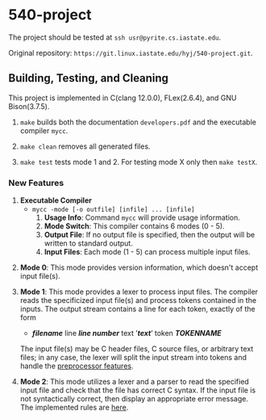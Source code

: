 # 540-project

The project should be tested at `ssh usr@pyrite.cs.iastate.edu`.

Original repository: `https://git.linux.iastate.edu/hyj/540-project.git`.

## Building, Testing, and Cleaning

This project is implemented in C(clang 12.0.0), FLex(2.6.4), and GNU Bison(3.7.5).

1. `make` builds both the documentation `developers.pdf` and the executable compiler `mycc`.

2. `make clean` removes all generated files.

3. `make test` tests mode 1 and 2. For testing mode X only then `make testX`.

### New Features

1. **Executable Compiler**
   - `mycc -mode [-o outfile] [infile] ... [infile]`
     1. **Usage Info**: Command `mycc` will provide usage information.
     2. **Mode Switch**: This compiler contains 6 modes (0 - 5).
     3. **Output File**: If no output file is specified, then the output will be written to standard output.
     4. **Input Files**: Each mode (1 - 5) can process multiple input files.

2) **Mode 0**: This mode provides version information, which doesn't accept input file(s).

3. **Mode 1**: This mode provides a lexer to process input files. The compiler reads the specificized input file(s) and process tokens contained in the inputs. The output stream contains a line for each token, exactly of the form

   - **_filename_** line **_line number_** text ’**_text_**’ token **_TOKENNAME_**

   The input file(s) may be C header files, C source files, or arbitrary text files; in any case, the lexer will split the input stream into tokens and handle the [preprocessor features](./doc/mode1.md).

4) **Mode 2**: This mode utilizes a lexer and a parser to read the specified input file and check
   that the file has correct C syntax. If the input file is not syntactically correct, then display
   an appropriate error message. The implemented rules are [here](./doc/mode2.md).
